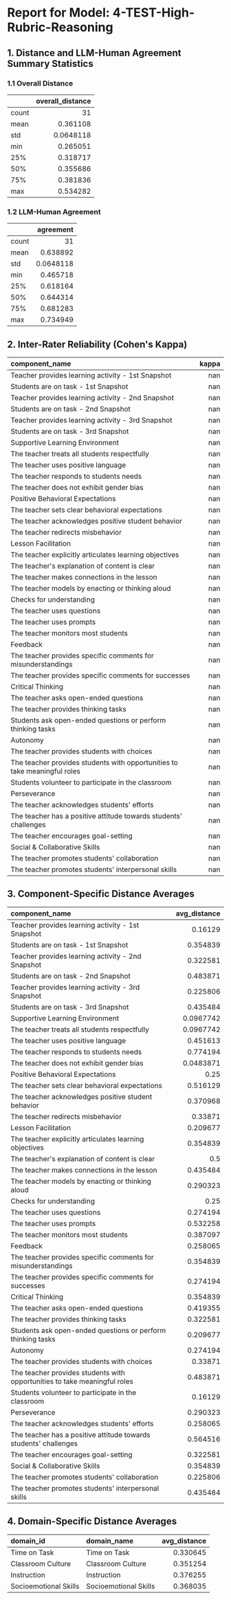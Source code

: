 # Report for Model: **4-TEST-High-Rubric-Reasoning**

## 1. Distance and LLM-Human Agreement Summary Statistics

### 1.1 Overall Distance

|       |   overall_distance |
|:------|-------------------:|
| count |         31         |
| mean  |          0.361108  |
| std   |          0.0648118 |
| min   |          0.265051  |
| 25%   |          0.318717  |
| 50%   |          0.355686  |
| 75%   |          0.381836  |
| max   |          0.534282  |

### 1.2 LLM-Human Agreement

|       |   agreement |
|:------|------------:|
| count |  31         |
| mean  |   0.638892  |
| std   |   0.0648118 |
| min   |   0.465718  |
| 25%   |   0.618164  |
| 50%   |   0.644314  |
| 75%   |   0.681283  |
| max   |   0.734949  |

## 2. Inter-Rater Reliability (Cohen's Kappa)

| component_name                                                            |   kappa |
|:--------------------------------------------------------------------------|--------:|
| Teacher provides learning activity - 1st Snapshot                         |     nan |
| Students are on task - 1st Snapshot                                       |     nan |
| Teacher provides learning activity - 2nd Snapshot                         |     nan |
| Students are on task - 2nd Snapshot                                       |     nan |
| Teacher provides learning activity - 3rd Snapshot                         |     nan |
| Students are on task - 3rd Snapshot                                       |     nan |
| Supportive Learning Environment                                           |     nan |
| The teacher treats all students respectfully                              |     nan |
| The teacher uses positive language                                        |     nan |
| The teacher responds to students needs                                    |     nan |
| The teacher does not exhibit gender bias                                  |     nan |
| Positive Behavioral Expectations                                          |     nan |
| The teacher sets clear behavioral expectations                            |     nan |
| The teacher acknowledges positive student behavior                        |     nan |
| The teacher redirects misbehavior                                         |     nan |
| Lesson Facilitation                                                       |     nan |
| The teacher explicitly articulates learning objectives                    |     nan |
| The teacher's explanation of content is clear                             |     nan |
| The teacher makes connections in the lesson                               |     nan |
| The teacher models by enacting or thinking aloud                          |     nan |
| Checks for understanding                                                  |     nan |
| The teacher uses questions                                                |     nan |
| The teacher uses prompts                                                  |     nan |
| The teacher monitors most students                                        |     nan |
| Feedback                                                                  |     nan |
| The teacher provides specific comments for misunderstandings              |     nan |
| The teacher provides specific comments for successes                      |     nan |
| Critical Thinking                                                         |     nan |
| The teacher asks open-ended questions                                     |     nan |
| The teacher provides thinking tasks                                       |     nan |
| Students ask open-ended questions or perform thinking tasks               |     nan |
| Autonomy                                                                  |     nan |
| The teacher provides students with choices                                |     nan |
| The teacher provides students with opportunities to take meaningful roles |     nan |
| Students volunteer to participate in the classroom                        |     nan |
| Perseverance                                                              |     nan |
| The teacher acknowledges students' efforts                                |     nan |
| The teacher has a positive attitude towards students' challenges          |     nan |
| The teacher encourages goal-setting                                       |     nan |
| Social & Collaborative Skills                                             |     nan |
| The teacher promotes students' collaboration                              |     nan |
| The teacher promotes students' interpersonal skills                       |     nan |

## 3. Component-Specific Distance Averages

| component_name                                                            |   avg_distance |
|:--------------------------------------------------------------------------|---------------:|
| Teacher provides learning activity - 1st Snapshot                         |      0.16129   |
| Students are on task - 1st Snapshot                                       |      0.354839  |
| Teacher provides learning activity - 2nd Snapshot                         |      0.322581  |
| Students are on task - 2nd Snapshot                                       |      0.483871  |
| Teacher provides learning activity - 3rd Snapshot                         |      0.225806  |
| Students are on task - 3rd Snapshot                                       |      0.435484  |
| Supportive Learning Environment                                           |      0.0967742 |
| The teacher treats all students respectfully                              |      0.0967742 |
| The teacher uses positive language                                        |      0.451613  |
| The teacher responds to students needs                                    |      0.774194  |
| The teacher does not exhibit gender bias                                  |      0.0483871 |
| Positive Behavioral Expectations                                          |      0.25      |
| The teacher sets clear behavioral expectations                            |      0.516129  |
| The teacher acknowledges positive student behavior                        |      0.370968  |
| The teacher redirects misbehavior                                         |      0.33871   |
| Lesson Facilitation                                                       |      0.209677  |
| The teacher explicitly articulates learning objectives                    |      0.354839  |
| The teacher's explanation of content is clear                             |      0.5       |
| The teacher makes connections in the lesson                               |      0.435484  |
| The teacher models by enacting or thinking aloud                          |      0.290323  |
| Checks for understanding                                                  |      0.25      |
| The teacher uses questions                                                |      0.274194  |
| The teacher uses prompts                                                  |      0.532258  |
| The teacher monitors most students                                        |      0.387097  |
| Feedback                                                                  |      0.258065  |
| The teacher provides specific comments for misunderstandings              |      0.354839  |
| The teacher provides specific comments for successes                      |      0.274194  |
| Critical Thinking                                                         |      0.354839  |
| The teacher asks open-ended questions                                     |      0.419355  |
| The teacher provides thinking tasks                                       |      0.322581  |
| Students ask open-ended questions or perform thinking tasks               |      0.209677  |
| Autonomy                                                                  |      0.274194  |
| The teacher provides students with choices                                |      0.33871   |
| The teacher provides students with opportunities to take meaningful roles |      0.483871  |
| Students volunteer to participate in the classroom                        |      0.16129   |
| Perseverance                                                              |      0.290323  |
| The teacher acknowledges students' efforts                                |      0.258065  |
| The teacher has a positive attitude towards students' challenges          |      0.564516  |
| The teacher encourages goal-setting                                       |      0.322581  |
| Social & Collaborative Skills                                             |      0.354839  |
| The teacher promotes students' collaboration                              |      0.225806  |
| The teacher promotes students' interpersonal skills                       |      0.435484  |

## 4. Domain-Specific Distance Averages

| domain_id             | domain_name           |   avg_distance |
|:----------------------|:----------------------|---------------:|
| Time on Task          | Time on Task          |       0.330645 |
| Classroom Culture     | Classroom Culture     |       0.351254 |
| Instruction           | Instruction           |       0.376255 |
| Socioemotional Skills | Socioemotional Skills |       0.368035 |
